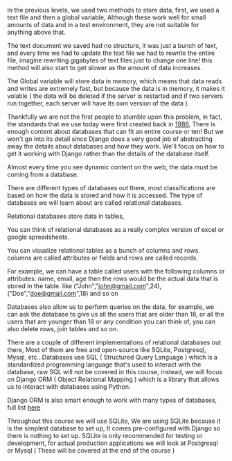 In the previous levels, we used two methods to store data, first, we used a text file and then a global variable, Although these work well for small amounts of data and in a test environment, they are not suitable for anything above that.

The text document we saved had no structure, it was just a bunch of text, and every time we had to update the text file we had to rewrite the entire file, imagine rewriting gigabytes of text files just to change one line! this method will also start to get slower as the amount of data increases.

The Global variable will store data in memory, which means that data reads and writes are extremely fast, but because the data is in memory, it makes it volatile ( the data will be deleted if the server is restarted and if two servers run together, each server will have its own version of the data ).

Thankfully we are not the first people to stumble upon this problem, in fact, the standards that we use today were first created back in [1986](https://archive.org/details/federalinformati127nati/page/4/mode/2up), There is enough content about databases that can fit an entire course or ten! But we won't go into its detail since Django does a very good job of abstracting away the details about databases and how they work. We'll focus on how to get it working with Django rather than the details of the database itself.

Almost every time you see dynamic content on the web, the data must be coming from a database.

There are different types of databases out there, most classifications are based on how the data is stored and how it is accessed. The type of databases we will learn about are called relational databases.

Relational databases store data in tables,

You can think of relational databases as a really complex version of excel or google spreadsheets.

You can visualize relational tables as a bunch of columns and rows. columns are called attributes or fields and rows are called records.

For example, we can have a table called users with the following columns or attributes: name, email, age
then the rows would be the actual data that is stored in the table. like ("John","john@gmail.com",24),("Doe","doe@gmail.com",18) and so on

Databases also allow us to perform queries on the data, for example, we can ask the database to give us all the users that are older than 18, or all the users that are younger than 18 or any condition you can think of, you can also delete rows, join tables and so on.

There are a couple of different implementations of relational databases out there, Most of them are free and open-source like SQLite, Postgresql, Mysql, etc...Databases use SQL ( Structured Query Language ) which is a standardized programming language that's used to interact with the database, raw SQL will not be covered in this course, instead, we will focus on Django ORM ( Object Relational Mapping ) which is a library that allows us to interact with databases using Python.

Django ORM is also smart enough to work with many types of databases, full list [here](https://docs.djangoproject.com/en/3.2/ref/databases/#third-party-notes)

Throughout this course we will use SQLite, We are using SQLite because it is the simplest database to set up, It comes pre-configured with Django so there is nothing to set up. SQLite is only recommended for testing or development, for actual production applications we will look at Postgresql or Mysql ( These will be covered at the end of the course )
